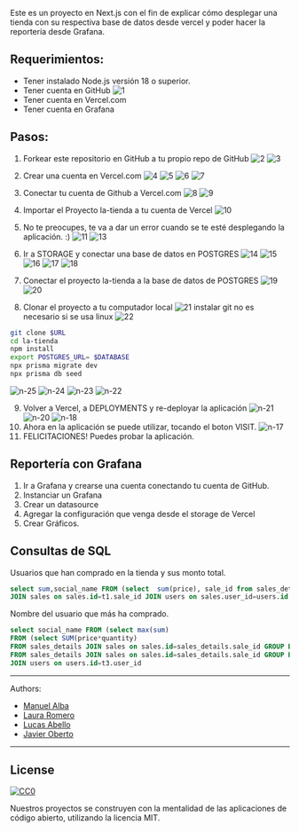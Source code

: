 Este es un proyecto en Next.js con el fin de explicar cómo desplegar una tienda con su respectiva base de datos desde vercel y poder hacer la reportería desde Grafana.


## Requerimientos:

- Tener instalado Node.js versión 18 o superior.
- Tener cuenta en GitHub
![1](docs/1.png)
- Tener cuenta en Vercel.com
- Tener cuenta en Grafana

## Pasos:
1. Forkear este repositorio en GitHub a tu propio repo de GitHub 
![2](docs/2.png)
![3](docs/3.png)

2. Crear una cuenta en Vercel.com
![4](docs/4.png)
![5](docs/5.png)
![6](docs/6.png)
![7](docs/7.png)
3. Conectar tu cuenta de Github a Vercel.com
![8](docs/8.png)
![9](docs/9.png)
4. Importar el Proyecto la-tienda a tu cuenta de Vercel
![10](docs/10.png)
5. No te preocupes, te va a dar un error cuando se te esté desplegando la aplicación.  :)
![11](docs/11.png)
![13](docs/13.png)
6. Ir a STORAGE y conectar una base de datos en POSTGRES
![14](docs/14.png)
![15](docs/15.png)
![16](docs/16.png)
![17](docs/17.png)
![18](docs/18.png)
7. Conectar el proyecto la-tienda a la base de datos de POSTGRES
![19](docs/19.png)
![20](docs/20.png)
8. Clonar el proyecto a tu computador local
![21](docs/21.png)
instalar git no es necesario si se usa linux
![22](docs/22.png)
```bash
git clone $URL
cd la-tienda
npm install
export POSTGRES_URL= $DATABASE
npx prisma migrate dev
npx prisma db seed
```

![n-25](docs/n-25.png)
![n-24](docs/n-24.png)
![n-23](docs/n-23.png)
![n-22](docs/n-22.png)

9. Volver a Vercel, a DEPLOYMENTS y re-deployar la aplicación
![n-21](docs/n-21.png)
![n-20](docs/n-20.png)
![n-18](docs/n-18.png)
10. Ahora en la aplicación se puede utilizar, tocando el boton VISIT.
![n-17](docs/n-17.png)
11. FELICITACIONES! Puedes probar la aplicación.

## Reportería con Grafana

1. Ir a Grafana y crearse una cuenta conectando tu cuenta de GitHub.
2. Instanciar un Grafana
3. Crear un datasource 
4. Agregar la configuración que venga desde el storage de Vercel
5. Crear Gráficos.

## Consultas de SQL 
Usuarios que han comprado en la tienda y sus monto total. 

```sql
select sum,social_name FROM (select  sum(price), sale_id from sales_details group by sale_id) as t1
JOIN sales on sales.id=t1.sale_id JOIN users on sales.user_id=users.id 
```

Nombre del usuario que más ha comprado.
```sql
select social_name FROM (select max(sum) 
FROM (select SUM(price*quantity) 
FROM sales_details JOIN sales on sales.id=sales_details.sale_id GROUP BY user_id) as t1) as t2 JOIN (select user_id,  SUM(price*quantity) 
FROM sales_details JOIN sales on sales.id=sales_details.sale_id GROUP BY user_id) as t3 on t3.sum=t2.max 
JOIN users on users.id=t3.user_id
```


---
Authors:
  - [Manuel Alba](https://github.com/elmalba)
  - [Laura Romero](https://github.com/lauraromero-cm)
  - [Lucas Abello](https://github.com/lexO-dat)
  - [Javier Oberto](https://github.com/Joberto14)
---

## License

[![CC0](http://mirrors.creativecommons.org/presskit/buttons/88x31/svg/cc-zero.svg)](https://creativecommons.org/publicdomain/zero/1.0/)

Nuestros proyectos se construyen con la mentalidad de las aplicaciones de código abierto, utilizando la licencia MIT.
